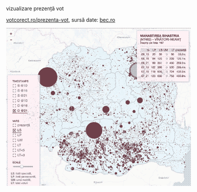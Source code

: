 vizualizare prezență vot

[votcorect.ro/prezenta-vot](https://votcorect.ro/prezenta-vot), sursă date: [bec.ro](http://prezenta.bec.ro)

![screenshot](app/assets/img/screenshot.png)